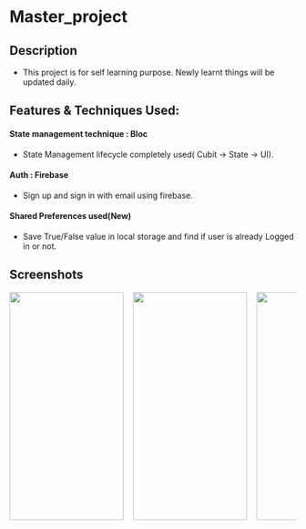 # Master_project

## Description

- This project is for self learning purpose. Newly learnt things will be updated daily.


## Features & Techniques Used:

#### State management technique : Bloc
- State Management lifecycle completely used( Cubit -> State -> UI).
#### Auth : Firebase
- Sign up and sign in with email using firebase.
#### Shared Preferences used(New)

- Save True/False value in local storage and find if user is already Logged in or not.


## Screenshots
<pre>
<img src="https://github.com/surajbhandari1/master_project/blob/level-2/screenshots/1.png"  width="200" height="400">  <img src="https://github.com/surajbhandari1/master_project/blob/level-2/screenshots/2.png"  width="200" height="400">  <img src="https://github.com/surajbhandari1/master_project/blob/level-2/screenshots/3.png"  width="200" height="400">
</pre>
